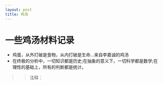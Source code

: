 ```yaml
---
layout: post
title: 鸡汤
---
```

# 一些鸡汤材料记录
* 鸡蛋，从外打破是食物，从内打破是生命...来自李嘉诚的鸡汤
* 在终极的分析中，一切知识都是历史;在抽象的意义下，一切科学都是数学;在理性的基础上，所有的判断都是统计。
>> 注释：
